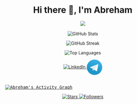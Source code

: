 <h1 align="center">Hi there 👋, I'm Abreham</h1>

<p align="center">
  <img src="https://readme-typing-svg.herokuapp.com?color=36BCF7&lines=Computer+Science;Artificial+Intellegence+Enthusiast;Always+Learning+New+Things" />
</p>

<p align="center">
  <img src="https://github-readme-stats.vercel.app/api?username=AbrehamGebremedhin&show_icons=true&theme=radical" alt="GitHub Stats" />
</p>

<p align="center">
  <img src="https://github-readme-streak-stats.herokuapp.com/?user=AbrehamGebremedhin&theme=radical" alt="GitHub Streak" />
</p>

<p align="center">
  <img src="https://github-readme-stats.vercel.app/api/top-langs/?username=AbrehamGebremedhin&layout=compact&theme=radical" alt="Top Languages" />
</p>

<p align="center">
  <a href="www.linkedin.com/in/abreham-gebremedhin-915960229">
    <img src="https://img.shields.io/badge/-LinkedIn-blue?style=flat-square&logo=Linkedin&logoColor=white" alt="LinkedIn" />
  </a>
  <a href="https://t.me/sigurdbloodhair" target="blank"><img align="center" src="https://raw.githubusercontent.com/github/explore/80688e429a7d4ef2fca1e82350fe8e3517d3494d/topics/telegram/telegram.png" alt="hashnode" height="50" width="50" /></a>
  
</p>

<br />
<samp>
  <a href="https://github.com/AbrehamGebremedhin/">
    <img alt="Abreham's Activity Graph" src="https://github-readme-activity-graph.vercel.app/graph?username=AbrehamGebremedhin&theme=github-compact&hide_border=true" />
  </a>
  <br/>
</samp>

<p align="center">
  <a href="https://github.com/AbrehamGebremedhin?tab=stars">
    <img src="https://img.shields.io/github/stars/AbrehamGebremedhin?style=for-the-badge&logo=github" alt="Stars" />
  </a>
  <a href="https://github.com/AbrehamGebremedhin?tab=followers">
    <img src="https://img.shields.io/github/followers/AbrehamGebremedhin?style=for-the-badge&logo=github" alt="Followers" />
  </a>
</p>

